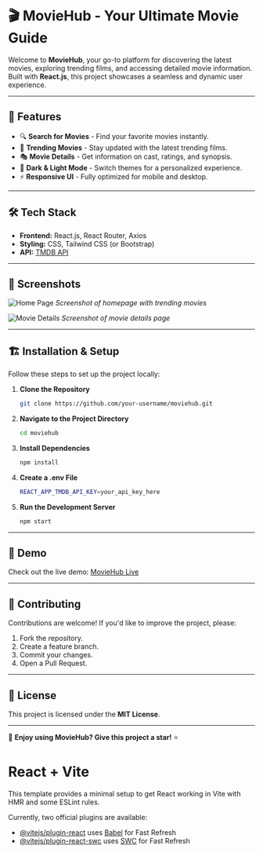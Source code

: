 # 🎬 MovieHub - Your Ultimate Movie Guide

Welcome to **MovieHub**, your go-to platform for discovering the latest movies, exploring trending films, and accessing detailed movie information. Built with **React.js**, this project showcases a seamless and dynamic user experience.

---

## 🚀 Features

- 🔍 **Search for Movies** - Find your favorite movies instantly.
- 📌 **Trending Movies** - Stay updated with the latest trending films.
- 🎭 **Movie Details** - Get information on cast, ratings, and synopsis.
- 🌙 **Dark & Light Mode** - Switch themes for a personalized experience.
- ⚡ **Responsive UI** - Fully optimized for mobile and desktop.

---

## 🛠️ Tech Stack

- **Frontend:** React.js, React Router, Axios
- **Styling:** CSS, Tailwind CSS (or Bootstrap)
- **API:** [TMDB API](https://www.themoviedb.org/)

---

## 📸 Screenshots

![Home Page](https://via.placeholder.com/800x400)
*Screenshot of homepage with trending movies*

![Movie Details](https://via.placeholder.com/800x400)
*Screenshot of movie details page*

---

## 🏗️ Installation & Setup

Follow these steps to set up the project locally:

1. **Clone the Repository**
   ```sh
   git clone https://github.com/your-username/moviehub.git
   ```

2. **Navigate to the Project Directory**
   ```sh
   cd moviehub
   ```

3. **Install Dependencies**
   ```sh
   npm install
   ```

4. **Create a .env File**
   ```sh
   REACT_APP_TMDB_API_KEY=your_api_key_here
   ```

5. **Run the Development Server**
   ```sh
   npm start
   ```

---

## 🎥 Demo

Check out the live demo: [MovieHub Live](https://your-live-demo-link.com)

---

## 🤝 Contributing

Contributions are welcome! If you'd like to improve the project, please:
1. Fork the repository.
2. Create a feature branch.
3. Commit your changes.
4. Open a Pull Request.

---

## 📝 License

This project is licensed under the **MIT License**.

---

🌟 **Enjoy using MovieHub? Give this project a star!** ⭐






# React + Vite

This template provides a minimal setup to get React working in Vite with HMR and some ESLint rules.

Currently, two official plugins are available:

- [@vitejs/plugin-react](https://github.com/vitejs/vite-plugin-react/blob/main/packages/plugin-react/README.md) uses [Babel](https://babeljs.io/) for Fast Refresh
- [@vitejs/plugin-react-swc](https://github.com/vitejs/vite-plugin-react-swc) uses [SWC](https://swc.rs/) for Fast Refresh
